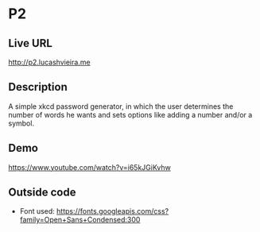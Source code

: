 # P2
## Live URL
<http://p2.lucashvieira.me>

## Description
A simple xkcd password generator, in which the user determines the number of words he wants and sets options like adding a number and/or a symbol.

## Demo
<https://www.youtube.com/watch?v=i65kJGiKvhw>

## Outside code
* Font used: https://fonts.googleapis.com/css?family=Open+Sans+Condensed:300
